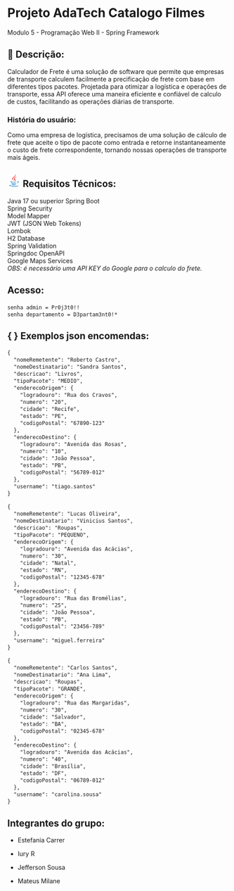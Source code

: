 # Projeto AdaTech Catalogo Filmes
Modulo 5 - Programação Web II - Spring Framework

## 🚩 Descrição: 

Calculador de Frete é uma solução de software que permite que empresas de transporte calculem facilmente a precificação de frete com base em diferentes tipos pacotes. Projetada para otimizar a logística e operações de transporte, essa API oferece uma maneira eficiente e confiável de calculo de custos, facilitando as operações diárias de transporte.

### História do usuário:
Como uma empresa de logística, precisamos de uma solução de cálculo de frete que aceite o tipo de pacote como entrada e retorne instantaneamente o custo de frete correspondente, tornando nossas operações de transporte mais ágeis.

 ## <img width="30" src="https://raw.githubusercontent.com/devicons/devicon/master/icons/java/java-original.svg">  Requisitos Técnicos:

   Java 17 ou superior
   Spring Boot</br>
   Spring Security</br>
   Model Mapper</br>
   JWT (JSON Web Tokens)</br>
   Lombok</br>
   H2 Database</br>
   Spring Validation</br>
   Springdoc OpenAPI</br>
   Google Maps Services</br>
   <i>OBS: é necessário uma API KEY do Google para o calculo do frete.</i>

## Acesso:
```
senha admin = Pr0j3t0!!
senha departamento = D3partam3nt0!*
```

## { } Exemplos json encomendas:
```
{
  "nomeRemetente": "Roberto Castro",
  "nomeDestinatario": "Sandra Santos",
  "descricao": "Livros",
  "tipoPacote": "MEDIO",
  "enderecoOrigem": {
    "logradouro": "Rua dos Cravos",
    "numero": "20",
    "cidade": "Recife",
    "estado": "PE",
    "codigoPostal": "67890-123"
  },
  "enderecoDestino": {
    "logradouro": "Avenida das Rosas",
    "numero": "10",
    "cidade": "João Pessoa",
    "estado": "PB",
    "codigoPostal": "56789-012"
  },
  "username": "tiago.santos"
}
```
```
{
  "nomeRemetente": "Lucas Oliveira",
  "nomeDestinatario": "Vinicius Santos",
  "descricao": "Roupas",
  "tipoPacote": "PEQUENO",
  "enderecoOrigem": {
    "logradouro": "Avenida das Acácias",
    "numero": "30",
    "cidade": "Natal",
    "estado": "RN",
    "codigoPostal": "12345-678"
  },
  "enderecoDestino": {
    "logradouro": "Rua das Bromélias",
    "numero": "25",
    "cidade": "João Pessoa",
    "estado": "PB",
    "codigoPostal": "23456-789"
  },
  "username": "miguel.ferreira"
}
```
```
{
  "nomeRemetente": "Carlos Santos",
  "nomeDestinatario": "Ana Lima",
  "descricao": "Roupas",
  "tipoPacote": "GRANDE",
  "enderecoOrigem": {
    "logradouro": "Rua das Margaridas",
    "numero": "30",
    "cidade": "Salvador",
    "estado": "BA",
    "codigoPostal": "02345-678"
  },
  "enderecoDestino": {
    "logradouro": "Avenida das Acácias",
    "numero": "40",
    "cidade": "Brasília",
    "estado": "DF",
    "codigoPostal": "06789-012"
  },
  "username": "carolina.sousa"
}
```
## Integrantes do grupo:

* Estefania Carrer

* Iury R

* Jefferson Sousa

* Mateus Milane


